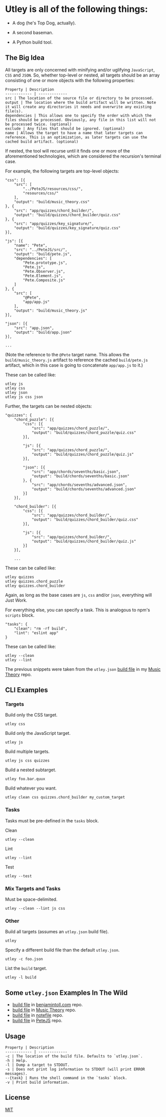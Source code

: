 # Utley is all of the following things:

+ A dog (he's Top Dog, actually).

+ A second baseman.

+ A Python build tool.

## The Big Idea

All targets are only concerned with minifying and/or uglifying `JavaScript`, `CSS` and `JSON`.  So, whether top-level or nested, all targets should be an array consisting of one or more objects with the following properties:

    Property | Description
    ------------ | -------------
    src | The location of the source file or directory to be processed.
    output | The location where the build artifact will be written. Note it will create any directories it needs and overwrite any existing file(s).
    dependencies | This allows one to specify the order with which the files should be processed. Obviously, any file in this list will not be processed twice. (optional)
    exclude | Any files that should be ignored. (optional)
    name | Allows the target to have a name that later targets can reference. This is an optimization, as later targets can use the cached build artifact. (optional)

If nested, the tool will recurse until it finds one or more of the aforementioned technologies, which are considered the recursion's terminal case.

For example, the following targets are top-level objects:

    "css": [{
        "src": [
            "../PeteJS/resources/css/",
            "resources/css/"
        ],
        "output": "build/music_theory.css"
    }, {
        "src": "app/quizzes/chord_builder/",
        "output": "build/quizzes/chord_builder/quiz.css"
    }, {
        "src": "app/quizzes/key_signature/",
        "output": "build/quizzes/key_signature/quiz.css"
    }],

    "js": [{
        "name": "Pete",
        "src": "../PeteJS/src/",
        "output": "build/pete.js",
        "dependencies": [
            "Pete.prototype.js",
            "Pete.js",
            "Pete.Observer.js",
            "Pete.Element.js",
            "Pete.Composite.js"
        ]
    }, {
        "src": [
            "@Pete",
            "app/app.js"
        ],
        "output": "build/music_theory.js"
    }],

    "json": [{
        "src": "app.json",
        "output": "build/app.json"
    }],

    ...

(Note the reference to the `@Pete` target name. This allows the `build/music_theory.js` artifact to reference the cached `build/pete.js` artifact, which in this case is going to concatenate `app/app.js` to it.)

These can be called like:

    utley js
    utley css
    utley json
    utley js css json

Further, the targets can be nested objects:

    "quizzes": {
        "chord_puzzle": [{
            "css": [{
                "src": "app/quizzes/chord_puzzle/",
                "output": "build/quizzes/chord_puzzle/quiz.css"
            }],

            "js": [{
                "src": "app/quizzes/chord_puzzle/",
                "output": "build/quizzes/chord_puzzle/quiz.js"
            }],

            "json": [{
                "src": "app/chords/sevenths/basic.json",
                "output": "build/chords/sevenths/basic.json"
            }, {
                "src": "app/chords/sevenths/advanced.json",
                "output": "build/chords/sevenths/advanced.json"
            }]
        }],

        "chord_builder": [{
            "css": [{
                "src": "app/quizzes/chord_builder/",
                "output": "build/quizzes/chord_builder/quiz.css"
            }],

            "js": [{
                "src": "app/quizzes/chord_builder/",
                "output": "build/quizzes/chord_builder/quiz.js"
            }]
        }],

        ...

These can be called like:

    utley quizzes
    utley quizzes.chord_puzzle
    utley quizzes.chord_builder

Again, as long as the base cases are `js`, `css` and/or `json`, everything will Just Work.

For everything else, you can specify a task.  This is analogous to npm's `scripts` block.

    "tasks": {
        "clean": "rm -rf build",
        "lint": "eslint app"
    }

These can be called like:

    utley --clean
    utley --lint

The previous snippets were taken from the `utley.json` [build file] in my [Music Theory][repo] repo.

## CLI Examples

### Targets

Build only the CSS target.

    utley css

Build only the JavaScript target.

    utley js

Build multiple targets.

    utley js css quizzes

Build a nested subtarget.

    utley foo.bar.quux

Build whatever you want.

    utley clean css quizzes.chord_builder my_custom_target

### Tasks

Tasks must be pre-defined in the `tasks` block.

Clean

    utley --clean

Lint

    utley --lint

Test

    utley --test

### Mix Targets and Tasks

Must be space-delimited.

    utley --clean --lint js css

### Other

Build all targets (assumes an `utley.json` build file).

    utley

Specify a different build file than the default `utley.json`.

    utley -c foo.json

List the `build` target.

    utley -l build

## Some `utley.json` Examples In The Wild

+ [build file][build file0] in [benjamintoll.com][repo0] repo.
+ [build file][build file1] in [Music Theory][repo1] repo.
+ [build file][build file2] in [notefile][repo2] repo.
+ [build file][build file3] in [PeteJS][repo3] repo.

## Usage

    Property | Description
    ------------ | -------------
    -c | The location of the build file. Defaults to `utley.json`.
    -h | Help.
    -l | Dump a target to STDOUT.
    -s | Does not print log information to STDOUT (will print ERROR messages).
    --{task} | Runs the shell command in the `tasks` block.
    -v | Print build information.

## License

[MIT](LICENSE)

[build file]: https://github.com/btoll/music_theory/blob/master/utley.json
[repo]: https://github.com/btoll/music_theory
[build file0]: https://github.com/btoll/benjamintoll.com/blob/master/utley.json
[build file1]: https://github.com/btoll/music_theory/blob/master/utley.json
[build file2]: https://github.com/btoll/notefile/blob/master/utley.json
[build file3]: https://github.com/btoll/PeteJS/blob/master/utley.json
[repo0]: https://github.com/btoll/benjamintoll.com
[repo1]: https://github.com/btoll/music_theory
[repo2]: https://github.com/btoll/notefile
[repo3]: https://github.com/btoll/PeteJS

